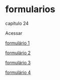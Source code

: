 # formularios
capítulo 24


<p>
Acessar
</p>
<p> <a href="https://gabigg03.github.io/formularios/form001.html" target="_blank">formulário 1</a>
</p>
<p> <a href="https://gabigg03.github.io/formularios/form002.html" target="_blank">formulário 2</a>
</p>
<p> <a href="https://gabigg03.github.io/formularios/form003.html" target="_blank">formulário 3</a>
</p>
<p> <a href="https://gabigg03.github.io/formularios/form004.html" target="_blank">formulário 4</a>
</p>
 

